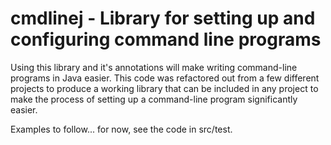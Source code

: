 cmdlinej - Library for setting up and configuring command line programs
========

Using this library and it's annotations will make writing command-line programs in Java 
easier. This code was refactored out from a few different projects to produce a working 
library that can be included in any project to make the process of setting up a command-line
program significantly easier.

Examples to follow... for now, see the code in src/test.
